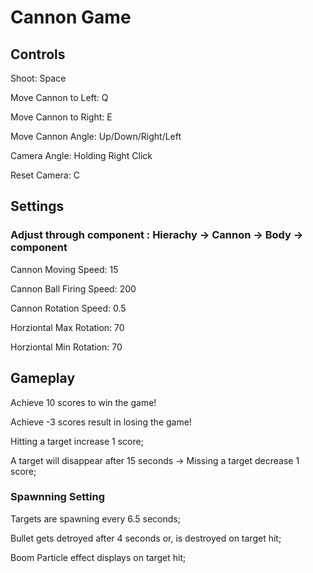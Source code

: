 # Cannon Game

## Controls
Shoot:				  Space

Move Cannon to Left:  Q

Move Cannon to Right: E

Move Cannon Angle:	  Up/Down/Right/Left

Camera Angle:		  Holding Right Click

Reset Camera:		  C

## Settings

### Adjust through component <CannonController>: Hierachy -> Cannon -> Body -> component <CannonController>

Cannon Moving Speed: 15

Cannon Ball Firing Speed: 200

Cannon Rotation Speed: 0.5

Horziontal Max Rotation: 70

Horziontal Min Rotation: 70


## Gameplay
Achieve 10 scores to win the game!

Achieve -3 scores result in losing the game!

Hitting a target increase 1 score; 

A target will disappear after 15 seconds -> Missing a target decrease 1 score;


### Spawnning Setting
Targets are spawning every 6.5 seconds;

Bullet gets detroyed after 4 seconds or, is destroyed on target hit; 

Boom Particle effect displays on target hit;
